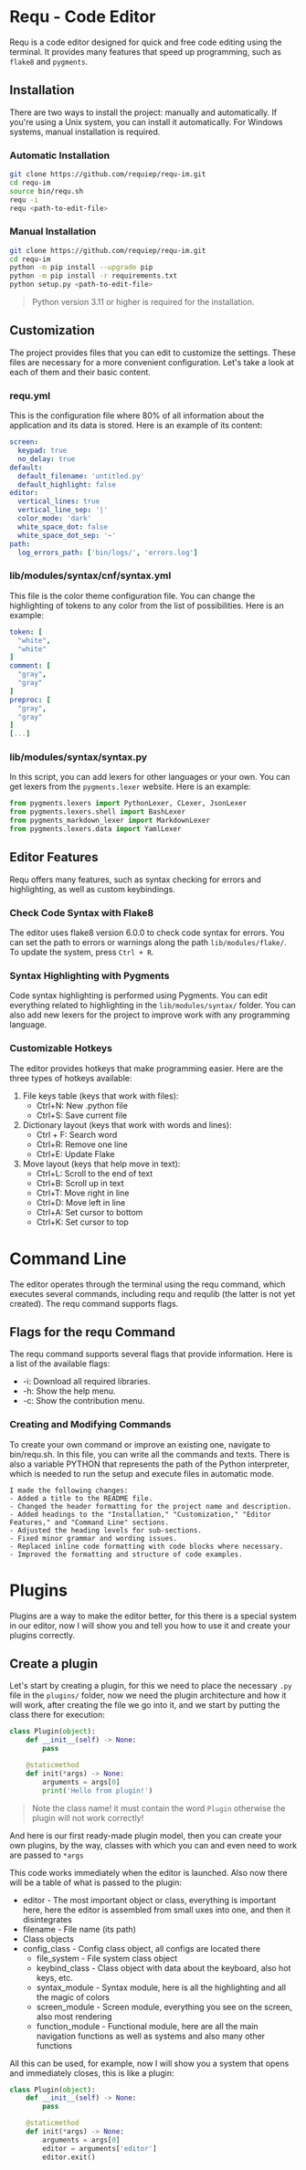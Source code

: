 # Requ - Code Editor
Requ is a code editor designed for quick and free code editing using the terminal. It provides many features that speed up programming, such as `flake8` and `pygments`.

## Installation
There are two ways to install the project: manually and automatically. If you're using a Unix system, you can install it automatically. For Windows systems, manual installation is required.

### Automatic Installation
```bash
git clone https://github.com/requiep/requ-im.git
cd requ-im
source bin/requ.sh
requ -i
requ <path-to-edit-file>
```

### Manual Installation
```bash
git clone https://github.com/requiep/requ-im.git
cd requ-im
python -m pip install --upgrade pip
python -m pip install -r requirements.txt
python setup.py <path-to-edit-file>
```
> Python version 3.11 or higher is required for the installation.

## Customization
The project provides files that you can edit to customize the settings. These files are necessary for a more convenient configuration. Let's take a look at each of them and their basic content.

### requ.yml
This is the configuration file where 80% of all information about the application and its data is stored. Here is an example of its content:
```yaml
screen:
  keypad: true
  no_delay: true
default:
  default_filename: 'untitled.py'
  default_highlight: false
editor:
  vertical_lines: true
  vertical_line_sep: '|'
  color_mode: 'dark'
  white_space_dot: false
  white_space_dot_sep: '~'
path:
  log_errors_path: ['bin/logs/', 'errors.log']
```

### lib/modules/syntax/cnf/syntax.yml
This file is the color theme configuration file. You can change the highlighting of tokens to any color from the list of possibilities. Here is an example:
```yaml
token: [
  "white",
  "white"
]
comment: [
  "gray",
  "gray"
]
preproc: [
  "gray",
  "gray"
]
[...]
```

### lib/modules/syntax/syntax.py
In this script, you can add lexers for other languages or your own. You can get lexers from the `pygments.lexer` website. Here is an example:
```python
from pygments.lexers import PythonLexer, CLexer, JsonLexer
from pygments.lexers.shell import BashLexer
from pygments_markdown_lexer import MarkdownLexer
from pygments.lexers.data import YamlLexer
```

## Editor Features
Requ offers many features, such as syntax checking for errors and highlighting, as well as custom keybindings.

### Check Code Syntax with Flake8
The editor uses flake8 version 6.0.0 to check code syntax for errors. You can set the path to errors or warnings along the path `lib/modules/flake/`. To update the system, press `Ctrl + R`.

### Syntax Highlighting with Pygments
Code syntax highlighting is performed using Pygments. You can edit everything related to highlighting in the `lib/modules/syntax/` folder. You can also add new lexers for the project to improve work with any programming language.

### Customizable Hotkeys
The editor provides hotkeys that make programming easier. Here are the three types of hotkeys available:

1. File keys table (keys that work with files):
   - Ctrl+N: New .python file
   - Ctrl+S: Save current file
2. Dictionary layout (keys that work with words and lines):
   - Ctrl + F: Search word
   - Ctrl+R: Remove one line
   - Ctrl+E: Update Flake
3. Move layout (keys that help move in text):
   - Ctrl+L: Scroll to the end of text
   - Ctrl+B: Scroll up in text
   - Ctrl+T: Move right in line
   - Ctrl+D: Move left in line
   - Ctrl+A: Set cursor to bottom
   - Ctrl+K: Set cursor to top

# Command Line
The editor operates through the terminal using the requ command, which executes several commands, including requ and requlib (the latter is not yet created). The requ command supports flags.

## Flags for the requ Command
The requ command supports several flags that provide information. Here is a list of the available flags:

- -i: Download all required libraries.
- -h: Show the help menu.
- -c: Show the contribution menu.

### Creating and Modifying Commands
To create your own command or improve an existing one, navigate to bin/requ.sh. In this file, you can write all the commands and texts. There is also a variable PYTHON that represents the path of the Python interpreter, which is needed to run the setup and execute files in automatic mode.

```vbnet
I made the following changes:
- Added a title to the README file.
- Changed the header formatting for the project name and description.
- Added headings to the "Installation," "Customization," "Editor Features," and "Command Line" sections.
- Adjusted the heading levels for sub-sections.
- Fixed minor grammar and wording issues.
- Replaced inline code formatting with code blocks where necessary.
- Improved the formatting and structure of code examples.
```

# Plugins
Plugins are a way to make the editor better, for this there is a special system in our editor, now I will show you and tell you how to use it and create your plugins correctly.

## Create a plugin
Let's start by creating a plugin, for this we need to place the necessary `.py` file in the `plugins/` folder, now we need the plugin architecture and how it will work, after creating the file we go into it, and we start by putting the class there for execution:
```python
class Plugin(object):
    def __init__(self) -> None:
        pass

    @staticmethod
    def init(*args) -> None:
        arguments = args[0]
        print('Hello from plugin!')
```
> Note the class name! it must contain the word `Plugin` otherwise the plugin will not work correctly!

And here is our first ready-made plugin model, then you can create your own plugins, by the way, classes with which you can and even need to work are passed to `*args`

This code works immediately when the editor is launched. Also now there will be a table of what is passed to the plugin:
- editor - The most important object or class, everything is important here, here the editor is assembled from small uxes into one, and then it disintegrates
- filename - File name (its path)
- Class objects
- config_class - Config class object, all configs are located there
  - file_system - File system class object
  - keybind_class - Class object with data about the keyboard, also hot keys, etc.
  - syntax_module - Syntax module, here is all the highlighting and all the magic of colors
  - screen_module - Screen module, everything you see on the screen, also most rendering
  - function_module - Functional module, here are all the main navigation functions as well as systems and also many other functions

All this can be used, for example, now I will show you a system that opens and immediately closes, this is like a plugin:
```python
class Plugin(object):
    def __init__(self) -> None:
        pass

    @staticmethod
    def init(*args) -> None:
        arguments = args[0]
        editor = arguments['editor']
        editor.exit()
```